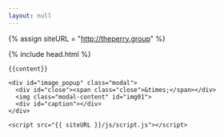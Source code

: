 ```yaml
---
layout: null
---
```

{% assign siteURL = "http://theperry.group" %}
<!DOCTYPE html>
<html>

  <head>
    {% include head.html %}
  </head>

  <body>
    <!--<header id="nav">
      <nav>
        {% include navigation.html %}
      </nav>
    </header>-->

    {{content}}

    <div id="image_popup" class="modal">
      <div id="close"><span class="close">&times;</span></div>
      <img class="modal-content" id="img01">
      <div id="caption"></div>
    </div>

    <script src="{{ siteURL }}/js/script.js"></script>
  </body>


</html>

